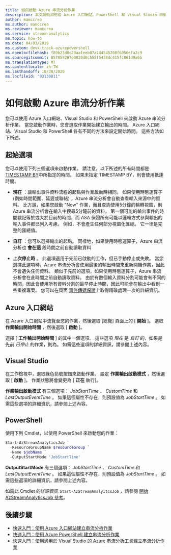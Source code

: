 ```yaml
---
title: 如何啟動 Azure 串流分析作業
description: 本文說明如何從 Azure 入口網站、PowerShell 和 Visual Studio 啟動串流分析工作。
author: mamccrea
ms.author: mamccrea
ms.reviewer: mamccrea
ms.service: stream-analytics
ms.topic: how-to
ms.date: 04/03/2019
ms.custom: devx-track-azurepowershell
ms.openlocfilehash: f89b23d0c20aafeeb07a744545208f6056efa2c9
ms.sourcegitcommit: 857859267e0820d0c555f5438dc415fc861d9a6b
ms.translationtype: MT
ms.contentlocale: zh-TW
ms.lasthandoff: 10/30/2020
ms.locfileid: "93130811"
---
```

# <a name="how-to-start-an-azure-stream-analytics-job"></a>如何啟動 Azure 串流分析作業

您可以使用 Azure 入口網站、Visual Studio 和 PowerShell 來啟動 Azure 串流分析作業。 當您啟動作業時，您會選取作業開始建立輸出的時間。 Azure 入口網站、Visual Studio 和 PowerShell 各有不同的方法來設定開始時間。 這些方法如下所述。

## <a name="start-options"></a>起始選項
您可以使用下列三個選項來啟動作業。 請注意，以下所述的所有時間都是 [TIMESTAMP BY](/stream-analytics-query/timestamp-by-azure-stream-analytics)中所指定的時間。 如果未指定 TIMESTAMP BY，則會使用抵達時間。
* **現在** ：讓輸出事件資料流程的起點與作業啟動時相同。 如果使用時態運算子 (例如時間範圍、延遲或聯結) ，Azure 串流分析會自動查看輸入來源中的資料。 比方說，如果您啟動 "Now" 作業，而且查詢使用5分鐘的輪轉視窗，則 Azure 串流分析會在輸入中搜尋5分鐘前的資料。
第一個可能的輸出事件的時間戳記等於或大於目前的時間，而 ASA 保證所有可能以邏輯方式參與輸出的輸入事件都已列入考慮。 例如，不會產生任何部分視窗化匯總。 它一律是完整的匯總值。

* **自訂** ：您可以選擇輸出的起點。 同樣地，如果使用時態運算子，Azure 串流分析也 **會在這** 段時間之前自動讀取資料 

* **上次停止時** 。 此選項適用于先前已啟動的工作，但已手動停止或失敗。 當您選擇此選項時，Azure 串流分析會使用最後的輸出時間來重新開機作業，因此不會遺失任何資料。 類似于先前的選項，如果使用時態運算子，Azure 串流分析會在此時間之前自動讀取資料。 由於有數個輸入資料分割可能會有不同的時間，因此會使用所有資料分割的最早停止時間，因此可能會在輸出中看到一些重複專案。 您可以在頁面 [事件傳遞保證](/stream-analytics-query/event-delivery-guarantees-azure-stream-analytics)上取得精確處理一次的詳細資訊。


## <a name="azure-portal"></a>Azure 入口網站

在 Azure 入口網站中流覽至您的作業，然後選取 [總覽] 頁面上的 [ **開始** ]。 選取 **作業輸出開始時間** ，然後選取 [ **啟動** ]。

選擇 [ **工作輸出開始時間** ] 的其中一個選項。 這些選項 *現在* 是 *自訂* 的，如果是先前  *已停止* 的作業，則為。 如需這些選項的詳細資訊，請參閱上述內容。

## <a name="visual-studio"></a>Visual Studio

在工作檢視中，選取綠色箭號按鈕來啟動作業。 設定 **作業輸出啟動模式** ，然後選取 [ **啟動** ]。 作業狀態將會變更為 [ **正在** 執行]。

**作業輸出啟動模式** 有三個選項： *JobStartTime* 、 *CustomTime* 和 *LastOutputEventTime* 。 如果這個屬性不存在，則預設值為 *JobStartTime* 。 如需這些選項的詳細資訊，請參閱上述內容。


## <a name="powershell"></a>PowerShell

使用下列 Cmdlet，以使用 PowerShell 來啟動您的作業：

```powershell
Start-AzStreamAnalyticsJob `
  -ResourceGroupName $resourceGroup `
  -Name $jobName `
  -OutputStartMode 'JobStartTime'
```

**OutputStartMode** 有三個選項： *JobStartTime* 、 *CustomTime* 和 *LastOutputEventTime* 。 如果這個屬性不存在，則預設值為 *JobStartTime* 。 如需這些選項的詳細資訊，請參閱上述內容。

如需此 Cmdlet 的詳細資訊 `Start-AzStreamAnalyitcsJob` ，請參閱 [開始 AzStreamAnalyticsJob 參考](/powershell/module/az.streamanalytics/start-azstreamanalyticsjob)。

## <a name="next-steps"></a>後續步驟

* [快速入門：使用 Azure 入口網站建立串流分析作業](stream-analytics-quick-create-portal.md)
* [快速入門：使用 Azure PowerShell 建立串流分析作業](stream-analytics-quick-create-powershell.md)
* [快速入門：使用適用於 Visual Studio 的 Azure 串流分析工具建立串流分析作業](stream-analytics-quick-create-vs.md)